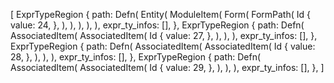 [
    ExprTypeRegion {
        path: Defn(
            Entity(
                ModuleItem(
                    Form(
                        FormPath(
                            Id {
                                value: 24,
                            },
                        ),
                    ),
                ),
            ),
        ),
        expr_ty_infos: [],
    },
    ExprTypeRegion {
        path: Defn(
            AssociatedItem(
                AssociatedItem(
                    Id {
                        value: 27,
                    },
                ),
            ),
        ),
        expr_ty_infos: [],
    },
    ExprTypeRegion {
        path: Defn(
            AssociatedItem(
                AssociatedItem(
                    Id {
                        value: 28,
                    },
                ),
            ),
        ),
        expr_ty_infos: [],
    },
    ExprTypeRegion {
        path: Defn(
            AssociatedItem(
                AssociatedItem(
                    Id {
                        value: 29,
                    },
                ),
            ),
        ),
        expr_ty_infos: [],
    },
]